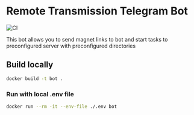 # Remote Transmission Telegram Bot

![CI](https://github.com/red-avtovo/r_trans_bot_rs/workflows/CI/badge.svg)

This bot allows you to send magnet links to bot and start tasks to preconfigured server with preconfigured directories

## Build locally

```bash
docker build -t bot .
```

### Run with local .env file

```bash
docker run --rm -it --env-file ./.env bot
```
